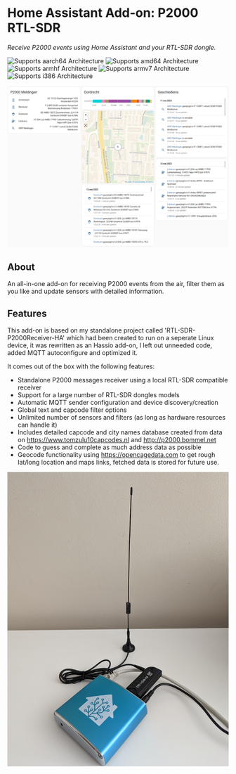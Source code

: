 # Home Assistant Add-on: P2000 RTL-SDR

_Receive P2000 events using Home Assistant and your RTL-SDR dongle._


![Supports aarch64 Architecture][aarch64-shield]
![Supports amd64 Architecture][amd64-shield]
![Supports armhf Architecture][armhf-shield]
![Supports armv7 Architecture][armv7-shield]
![Supports i386 Architecture][i386-shield]

[aarch64-shield]: https://img.shields.io/badge/aarch64-yes-green.svg
[amd64-shield]: https://img.shields.io/badge/amd64-yes-green.svg
[armhf-shield]: https://img.shields.io/badge/armhf-yes-green.svg
[armv7-shield]: https://img.shields.io/badge/armv7-yes-green.svg
[i386-shield]: https://img.shields.io/badge/i386-yes-green.svg

![Example dashboard in Home Assistant Frontend](images/screenshot.png)

## About

An all-in-one add-on for receiving P2000 events from the air, filter them as you like and update sensors with detailed information.

## Features

This add-on is based on my standalone project called 'RTL-SDR-P2000Receiver-HA' which had been created to run on a seperate Linux device,  it was rewritten as an Hassio add-on, I left out unneeded code, added MQTT autoconfigure and optimized it.

It comes out of the box with the following features:

 - Standalone P2000 messages receiver using a local RTL-SDR compatible receiver
 - Support for a large number of RTL-SDR dongles models
 - Automatic MQTT sender configuration and device discovery/creation
 - Global text and capcode filter options
 - Unlimited number of sensors and filters (as long as hardware resources can handle it)
 - Includes detailed capcode and city names database created from data on https://www.tomzulu10capcodes.nl and http://p2000.bommel.net
 - Code to guess and complete as much address data as possible
 - Geocode functionality using https://opencagedata.com to get rough lat/long location and maps links, fetched data is stored for future use.

![Example setup](images/setup.png)
